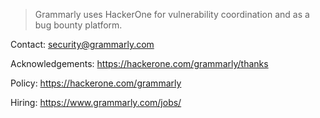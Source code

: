 > Grammarly uses HackerOne for vulnerability coordination and as a bug bounty platform.

Contact: security@grammarly.com

Acknowledgements: https://hackerone.com/grammarly/thanks

Policy: https://hackerone.com/grammarly

Hiring: https://www.grammarly.com/jobs/
